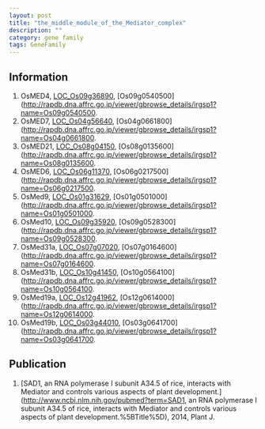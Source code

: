 ```yaml
---
layout: post
title: "the_middle_module_of_the_Mediator_complex"
description: ""
category: gene family
tags: GeneFamily
---
```


## Information
1. OsMED4, [LOC_Os09g36890](http://rice.plantbiology.msu.edu/cgi-bin/ORF_infopage.cgi?orf=LOC_Os09g36890), [Os09g0540500](http://rapdb.dna.affrc.go.jp/viewer/gbrowse_details/irgsp1?name=Os09g0540500.
2. OsMED7, [LOC_Os04g56640](http://rice.plantbiology.msu.edu/cgi-bin/ORF_infopage.cgi?orf=LOC_Os04g56640), [Os04g0661800](http://rapdb.dna.affrc.go.jp/viewer/gbrowse_details/irgsp1?name=Os04g0661800.
3. OsMED21, [LOC_Os08g04150](http://rice.plantbiology.msu.edu/cgi-bin/ORF_infopage.cgi?orf=LOC_Os08g04150), [Os08g0135600](http://rapdb.dna.affrc.go.jp/viewer/gbrowse_details/irgsp1?name=Os08g0135600.
4. OsMED6, [LOC_Os06g11370](http://rice.plantbiology.msu.edu/cgi-bin/ORF_infopage.cgi?orf=LOC_Os06g11370), [Os06g0217500](http://rapdb.dna.affrc.go.jp/viewer/gbrowse_details/irgsp1?name=Os06g0217500.
5. OsMed9, [LOC_Os01g31629](http://rice.plantbiology.msu.edu/cgi-bin/ORF_infopage.cgi?orf=LOC_Os01g31629), [Os01g0501000](http://rapdb.dna.affrc.go.jp/viewer/gbrowse_details/irgsp1?name=Os01g0501000.
6. OsMed10, [LOC_Os09g35920](http://rice.plantbiology.msu.edu/cgi-bin/ORF_infopage.cgi?orf=LOC_Os09g35920), [Os09g0528300](http://rapdb.dna.affrc.go.jp/viewer/gbrowse_details/irgsp1?name=Os09g0528300.
7. OsMed31a, [LOC_Os07g07020](http://rice.plantbiology.msu.edu/cgi-bin/ORF_infopage.cgi?orf=LOC_Os07g07020), [Os07g0164600](http://rapdb.dna.affrc.go.jp/viewer/gbrowse_details/irgsp1?name=Os07g0164600.
8. OsMed31b, [LOC_Os10g41450](http://rice.plantbiology.msu.edu/cgi-bin/ORF_infopage.cgi?orf=LOC_Os10g41450), [Os10g0564100](http://rapdb.dna.affrc.go.jp/viewer/gbrowse_details/irgsp1?name=Os10g0564100.
9. OsMed19a, [LOC_Os12g41962](http://rice.plantbiology.msu.edu/cgi-bin/ORF_infopage.cgi?orf=LOC_Os12g41962), [Os12g0614000](http://rapdb.dna.affrc.go.jp/viewer/gbrowse_details/irgsp1?name=Os12g0614000.
10. OsMed19b, [LOC_Os03g44010](http://rice.plantbiology.msu.edu/cgi-bin/ORF_infopage.cgi?orf=LOC_Os03g44010), [Os03g0641700](http://rapdb.dna.affrc.go.jp/viewer/gbrowse_details/irgsp1?name=Os03g0641700.

## Publication
1. [SAD1, an RNA polymerase I subunit A34.5 of rice, interacts with Mediator and controls various aspects of plant development.](http://www.ncbi.nlm.nih.gov/pubmed?term=SAD1, an RNA polymerase I subunit A34.5 of rice, interacts with Mediator and controls various aspects of plant development.%5BTitle%5D), 2014, Plant J.


